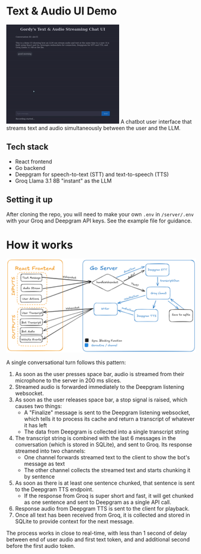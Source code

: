 # Text & Audio UI Demo
![A gif showing the UI in action](stream-demo.gif)
A chatbot user interface that streams text and audio simultaneously between the user and the LLM.

## Tech stack
* React frontend
* Go backend
* Deepgram for speech-to-text (STT) and text-to-speech (TTS)
* Groq Llama 3.1 8B "instant" as the LLM

## Setting it up
After cloning the repo, you will need to make your own `.env` in `/server/.env` with your Groq and Deepgram API keys. See the example file for guidance.

# How it works

![An architecture diagram outlining the relationships between the frontend, the server, and the various goroutines and channels used](archDiagram.png)

A single conversational turn follows this pattern:
1. As soon as the user presses space bar, audio is streamed from their microphone to the server in 200 ms slices.
2. Streamed audio is forwarded immediately to the Deepgram listening websocket.
3. As soon as the user releases space bar, a stop signal is raised, which causes two things:
    * A "Finalize" message is sent to the Deepgram listening websocket, which tells it to process its cache and return a transcript of whatever it has left
    * The data from Deepgram is collected into a single transcript string
4. The transcript string is combined with the last 6 messages in the conversation (which is stored in SQLite), and sent to Groq. Its response streamed into two channels:
    * One channel forwards streamed text to the client to show the bot's message as text
    * The other channel collects the streamed text and starts chunking it by sentence
5. As soon as there is at least one sentence chunked, that sentence is sent to the Deepgram TTS endpoint.
    * If the response from Groq is super short and fast, it will get chunked as one sentence and sent to Deepgram as a single API call.
6. Response audio from Deepgram TTS is sent to the client for playback.
7. Once all text has been received from Groq, it is collected and stored in SQLite to provide context for the next message.

The process works in close to real-time, with less than 1 second of delay between end of user audio and first text token, and and additional second before the first audio token.
